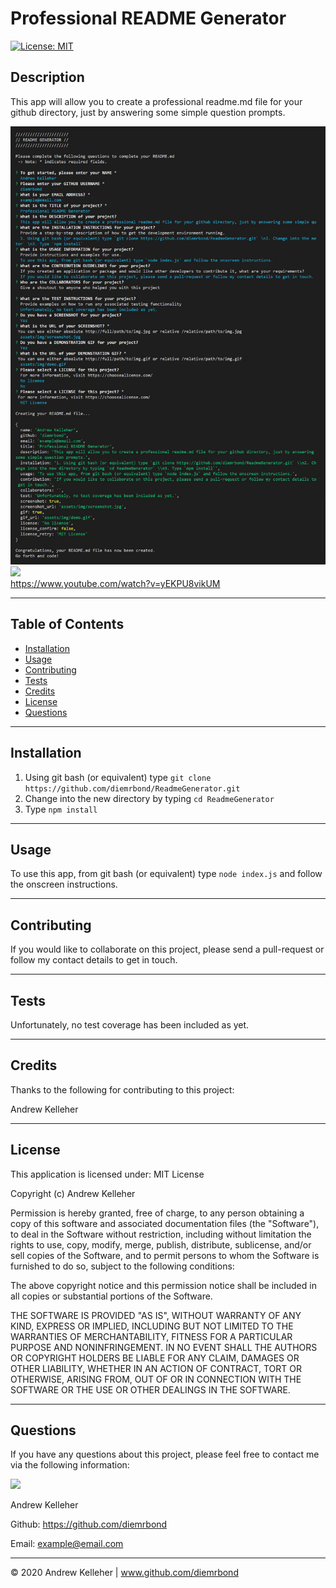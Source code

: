 # Professional README Generator

[![License: MIT](https://img.shields.io/badge/License-MIT-yellow.svg)](https://opensource.org/licenses/MIT)

## Description 
  This app will allow you to create a professional readme.md file for your github directory, just by answering some simple question prompts.


  <img src="assets/img/screenshot.jpg" width="600" /> <br>
    <img src="assets/img/demo.gif" width="600" /> <br>
    https://www.youtube.com/watch?v=yEKPU8vikUM

  ---
  ## Table of Contents

  * [Installation](#installation)
  * [Usage](#usage)
  * [Contributing](#contributing)
  * [Tests](#tests)
  * [Credits](#credits)
  * [License](#license)
  * [Questions](#questions)



  ---
  ## Installation 
  1. Using git bash (or equivalent) type `git clone https://github.com/diemrbond/ReadmeGenerator.git`<br/>
  2. Change into the new directory by typing `cd ReadmeGenerator`<br/>
  3. Type `npm install`


  
  ---
  ## Usage 
  To use this app, from git bash (or equivalent) type `node index.js` and follow the onscreen instructions.


  
  ---
  ## Contributing 
  If you would like to collaborate on this project, please send a pull-request or follow my contact details to get in touch.


  
  ---
  ## Tests 
Unfortunately, no test coverage has been included as yet.



  ---
  ## Credits 
Thanks to the following for contributing to this project: 

Andrew Kelleher 



  ---
  ## License 
  This application is licensed under: MIT License
  
Copyright (c) Andrew Kelleher

Permission is hereby granted, free of charge, to any person obtaining a copy of this software and associated documentation files (the "Software"), to deal in the Software without restriction, including without limitation the rights to use, copy, modify, merge, publish, distribute, sublicense, and/or sell copies of the Software, and to permit persons to whom the Software is furnished to do so, subject to the following conditions:

The above copyright notice and this permission notice shall be included in all copies or substantial portions of the Software.

THE SOFTWARE IS PROVIDED "AS IS", WITHOUT WARRANTY OF ANY KIND, EXPRESS OR IMPLIED, INCLUDING BUT NOT LIMITED TO THE WARRANTIES OF MERCHANTABILITY, FITNESS FOR A PARTICULAR PURPOSE AND NONINFRINGEMENT. IN NO EVENT SHALL THE AUTHORS OR COPYRIGHT HOLDERS BE LIABLE FOR ANY CLAIM, DAMAGES OR OTHER LIABILITY, WHETHER IN AN ACTION OF CONTRACT, TORT OR OTHERWISE, ARISING FROM, OUT OF OR IN CONNECTION WITH THE SOFTWARE OR THE USE OR OTHER DEALINGS IN THE SOFTWARE.


  
  ---
  ## Questions
  If you have any questions about this project, please feel free to contact me via the following information:

  <img src="https://avatars3.githubusercontent.com/u/32446328?v=4" width="50" />

  Andrew Kelleher

  Github: https://github.com/diemrbond

  Email: [example@email.com](mailto:example@email.com)

  ---
  © 2020 Andrew Kelleher | www.github.com/diemrbond
